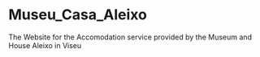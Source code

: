 # Museu_Casa_Aleixo
The Website for the Accomodation service provided by the Museum and House Aleixo in Viseu
